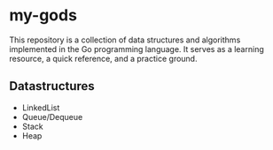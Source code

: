 # my-gods

This repository is a collection of data structures and algorithms implemented in the Go programming language. 
It serves as a learning resource, a quick reference, and a practice ground.

## Datastructures

- LinkedList
- Queue/Dequeue
- Stack
- Heap
